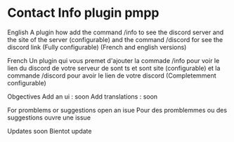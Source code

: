 # Contact Info plugin pmpp

English
A plugin how add the command /info to see the discord server and the site of the server (configurable) and the command /discord for see the discord link (Fully configurable) (French and english versions)

French 
Un plugin qui vous premet d'ajouter la commade /info pour voir le lien du discord de votre serveur de sont ts et sont site (configurable) et la commande /discord pour avoir le lien de votre discord (Completemment configurable)

Obgectives 
Add an ui : soon
Add translations : soon 

For promblems or suggestions open an isue
Pour des promblemmes ou des suggestions ouvre une issue

Updates soon
Bientot update

